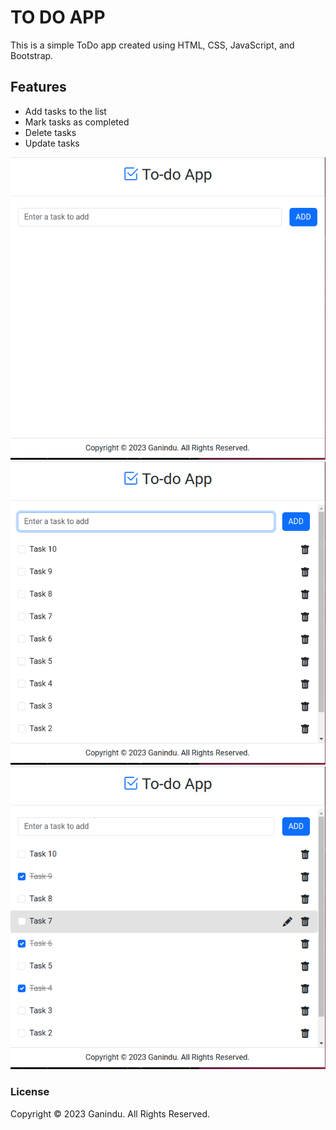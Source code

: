# TO DO APP

This is a simple ToDo app created using HTML, CSS, JavaScript, and Bootstrap.

## Features

- Add tasks to the list
- Mark tasks as completed
- Delete tasks
- Update tasks

![alt text](image/Screenshot%20from%202023-11-16%2023-43-34.png)
![alt text](image/Screenshot%20from%202023-11-16%2023-44-38.png)
![alt text](image/Screenshot%20from%202023-11-16%2023-45-11.png)

### License
Copyright © 2023 Ganindu. All Rights Reserved.
